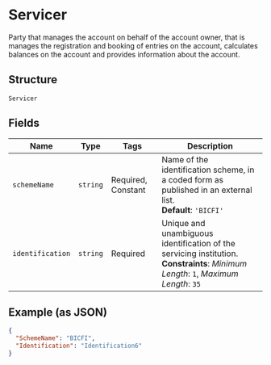 
# Servicer

Party that manages the account on behalf of the account owner, that is manages the registration and booking of entries on the account, calculates balances on the account and provides information about the account.

## Structure

`Servicer`

## Fields

| Name | Type | Tags | Description |
|  --- | --- | --- | --- |
| `schemeName` | `string` | Required, Constant | Name of the identification scheme, in a coded form as published in an external list.<br>**Default**: `'BICFI'` |
| `identification` | `string` | Required | Unique and unambiguous identification of the servicing institution.<br>**Constraints**: *Minimum Length*: `1`, *Maximum Length*: `35` |

## Example (as JSON)

```json
{
  "SchemeName": "BICFI",
  "Identification": "Identification6"
}
```


